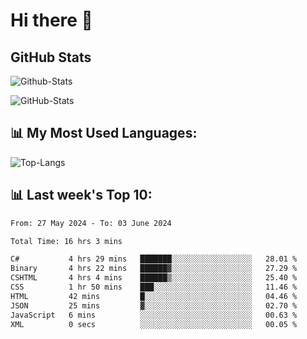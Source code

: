 # Hi there 👋

## GitHub Stats
![Github-Stats](https://github-readme-stats-sigma-five.vercel.app/api?username=ltorson&show_icons=true&theme=radical&count_private=true)

![GitHub-Stats](https://github-readme-stats.vercel.app/api/wakatime?username=LeeTorson&theme=synthwave&size_weight=0.5&count_weight=0.5&title_color=36F9F6&langs_count=10&count_private=true)

## 📊 My Most Used Languages:
![Top-Langs](https://github-readme-stats-sigma-five.vercel.app/api/top-langs/?username=LTorson&layout=compact&langs_count=10)


## 📊 Last week's Top 10:
<!--START_SECTION:waka-->

```txt
From: 27 May 2024 - To: 03 June 2024

Total Time: 16 hrs 3 mins

C#           4 hrs 29 mins   ███████░░░░░░░░░░░░░░░░░░   28.01 %
Binary       4 hrs 22 mins   ██████▓░░░░░░░░░░░░░░░░░░   27.29 %
CSHTML       4 hrs 4 mins    ██████▒░░░░░░░░░░░░░░░░░░   25.40 %
CSS          1 hr 50 mins    ███░░░░░░░░░░░░░░░░░░░░░░   11.46 %
HTML         42 mins         █░░░░░░░░░░░░░░░░░░░░░░░░   04.46 %
JSON         25 mins         ▓░░░░░░░░░░░░░░░░░░░░░░░░   02.70 %
JavaScript   6 mins          ░░░░░░░░░░░░░░░░░░░░░░░░░   00.63 %
XML          0 secs          ░░░░░░░░░░░░░░░░░░░░░░░░░   00.05 %
```

<!--END_SECTION:waka-->
